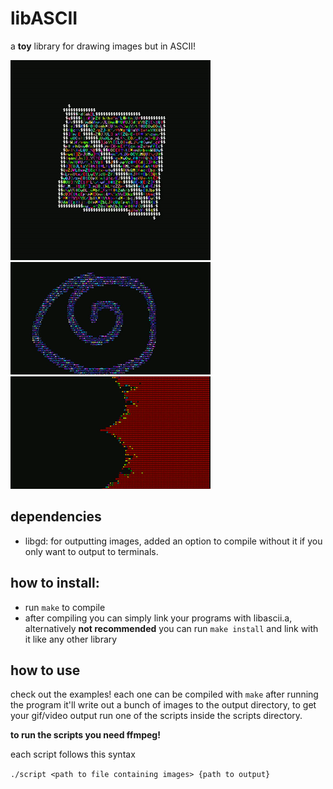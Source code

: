 # libASCII
a **toy** library for drawing images but in ASCII!

![gif!](https://github.com/0Cufox0/libASCII/blob/main/docs/triangles_1.gif)
![gif!](https://github.com/0Cufox0/libASCII/blob/main/docs/fluid_1.gif)
![gif!](https://github.com/0Cufox0/libASCII/blob/main/docs/mandlebrot_1.gif)


## dependencies
- libgd: for outputting images, added an option to compile without it if you only want to output to terminals.

## how to install:
- run `make` to compile
- after compiling you can simply link your programs with libascii.a, alternatively **not recommended** you can run `make install` and link with it like any other library
## how to use
check out the examples!
each one can be compiled with `make` 
after running the program it'll write out a bunch of images to the output directory, to get your gif/video output run one of the scripts inside the scripts directory.

**to run the scripts you need ffmpeg!**

each script follows this syntax

`./script <path to file containing images> {path to output}`
